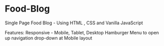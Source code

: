 # Food-Blog
Single Page Food Blog - Using HTML , CSS and Vanilla JavaScript 

Features: 
Responsive - Mobile, Tablet, Desktop
Hamburger Menu to open up navigation drop-down at Mobile layout


